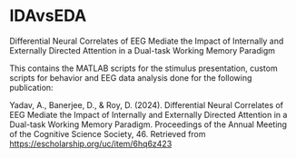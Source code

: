 # IDAvsEDA
Differential Neural Correlates of EEG Mediate the Impact of Internally and  Externally Directed Attention in a Dual-task Working Memory Paradigm 

This contains the MATLAB scripts for the stimulus presentation, custom scripts for behavior and EEG data analysis done for the following publication:

Yadav, A., Banerjee, D., & Roy, D. (2024). Differential Neural Correlates of EEG Mediate the Impact of Internally and Externally Directed Attention in a Dual-task Working Memory Paradigm. Proceedings of the Annual Meeting of the Cognitive Science Society, 46. Retrieved from https://escholarship.org/uc/item/6hq6z423
